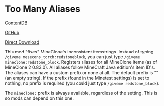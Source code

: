 # Too Many Aliases

[ContentDB](https://content.minetest.net/packages/ThePython/too_many_aliases)

[GitHub](https://github.com/ThePython10110/too_many_aliases)

[Direct Download](https://content.minetest.net/packages/ThePython/too_many_aliases/releases/18461)

This mod "fixes" MineClone's inconsistent itemstrings.
Instead of typing `/giveme mesecons_torch:redstoneblock`, you can just type `/giveme mineclone:redstone_block`.
Registers aliases for all MineClone items (as of MineClone 2 0.83.0). All aliases follow MineCraft Java edition's item ID's. The aliases can have a custom prefix or none at all. The default prefix is "" (an empty string).
If the prefix (found in the Minetest settings) is set to nothing, no prefix is required (you could just type `/giveme redstone_block`).

The `mineclone:` prefix is always available, regardless of the setting. This is so mods can depend on this one.
